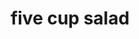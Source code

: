 ---
id: 5c707ca929fbce0014477276
servings: 6-8
notes:
directions: 'toss pineapple
 mandarin oranges
 marshmallows and coconut lightly together.
fold in cool whip.
serve immediately or chill in refrigerator for later.'
ingredients: '1 (20 ounce) can pineapple chunks in juice
 drained
1 (11 ounce) can mandarin oranges
 drained
1 cup marshmallows
1 cup shredded coconut (prepackaged)
1 (8 ounce) container cool whip topping (or sour cream or half of each)'
rating: 4
ease: easy
img:
category: side dish
href: 'https: //www.geniuskitchen.com/recipe/5-cup-salad-38716'
totalTime: 10 minutes
cookTime:
prepTime: 10 minutes
title: five cup salad
slug: five-cup-salad
---